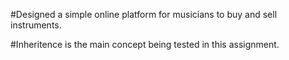 #Designed a simple online platform for musicians to buy and sell instruments.

#Inheritence is the main concept being tested in this assignment.
